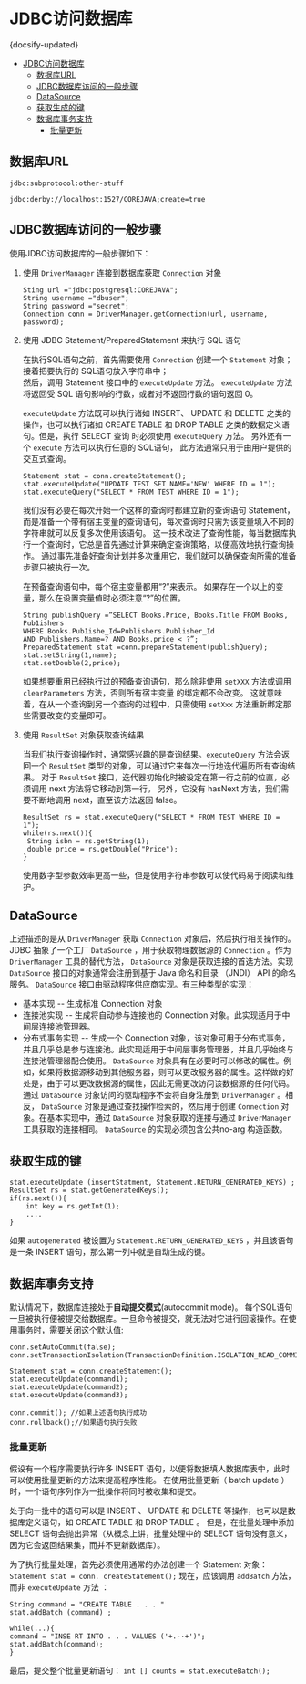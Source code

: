 # JDBC访问数据库
{docsify-updated}

- [JDBC访问数据库](#jdbc访问数据库)
  - [数据库URL](#数据库url)
  - [JDBC数据库访问的一般步骤](#jdbc数据库访问的一般步骤)
  - [DataSource](#datasource)
  - [获取生成的键](#获取生成的键)
  - [数据库事务支持](#数据库事务支持)
    - [批量更新](#批量更新)


## 数据库URL

```
jdbc:subprotocol:other-stuff 

jdbc:derby://localhost:1527/COREJAVA;create=true
```

## JDBC数据库访问的一般步骤
使用JDBC访问数据库的一般步骤如下：

1. 使用 `DriverManager` 连接到数据库获取 `Connection` 对象

	```
	Sting url ="jdbc:postgresql:COREJAVA";
	String username ="dbuser";
	String password ="secret";
	Connection conn = DriverManager.getConnection(url, username, password);
	```

2. 使用 JDBC Statement/PreparedStatement 来执行 SQL 语句
   
   在执行SQL语句之前，首先需要使用 `Connection` 创建一个 `Statement` 对象；  
   接着把要执行的 SQL语句放入字符串中；  
   然后，调用 Statement 接口中的 `executeUpdate` 方法。 `executeUpdate` 方法将返回受 SQL 语句影响的行数，或者对不返回行数的语句返回 0。

   `executeUpdate` 方法既可以执行诸如 INSERT、 UPDATE 和 DELETE 之类的操作，也可以执行诸如 CREATE TABLE 和 DROP TABLE 之类的数据定义语句。但是，执行 SELECT 查询 时必须使用 `executeQuery` 方法。 另外还有一个 `execute` 方法可以执行任意的 SQL语句， 此方法通常只用于由用户提供的交互式查询。

   ```
   Statement stat = conn.createStatement();
   stat.executeUpdate("UPDATE TEST SET NAME='NEW' WHERE ID = 1");
   stat.executeQuery("SELECT * FROM TEST WHERE ID = 1");
   ```

   我们没有必要在每次开始一个这样的查询时都建立新的查询语句 Statement，而是准备一个带有宿主变量的查询语句，每次查询时只需为该变量填入不同的字符串就可以反复多次使用该语句。 这一技术改进了查询性能，每当数据库执行一个查询时，它总是首先通过计算来确定查询策略，以便高效地执行查询操作。 通过事先准备好查询计划并多次重用它，我们就可以确保查询所需的准备步骤只被执行一次。

   在预备查询语句中，每个宿主变量都用“?”来表示。 如果存在一个以上的变量，那么在设置变量值时必须注意“?”的位置。
   ```
   String publishQuery =”SELECT Books.Price, Books.Title FROM Books, Pub1ishers 
   WHERE Books.Pub1ishe_Id=Publishers.Publisher_Id
   AND Publishers.Name=? AND Books.price < ?”;
   PreparedStatement stat =conn.prepareStatement(publishQuery);
   stat.setString(1,name);
   stat.setDouble(2,price);
   ```

   如果想要重用已经执行过的预备查询语句，那么除非使用 `setXXX` 方法或调用 `clearParameters` 方法，否则所有宿主变量 的绑定都不会改变。 这就意味着，在从一个查询到另一个查询的过程中，只需使用 `setXxx` 方法重新绑定那些需要改变的变量即可。

3. 使用 `ResultSet` 对象获取查询结果
   
   当我们执行查询操作时，通常感兴趣的是查询结果。`executeQuery` 方法会返回一个 `ResultSet` 类型的对象，可以通过它来每次一行地迭代遍历所有查询结果。
   对于 `ResultSet` 接口，迭代器初始化时被设定在第一行之前的位直，必须调用 next 方法将它移动到第一行。 另外，它没有 hasNext 方法，我们需要不断地调用 next，直至该方法返回 false。

   ```
   ResultSet rs = stat.executeQuery("SELECT * FROM TEST WHERE ID = 1");
   while(rs.next()){
	String isbn = rs.getString(1);
	double price = rs.getDouble("Price");
   }
   ```
   使用数字型参数效率更高一些，但是使用字符串参数可以使代码易于阅读和维护。

## DataSource
上述描述的是从 `DriverManager` 获取 `Connection` 对象后，然后执行相关操作的。JDBC 抽象了一个工厂 `DataSource` ，用于获取物理数据源的 `Connection` 。作为 `DriverManager` 工具的替代方法， `DataSource` 对象是获取连接的首选方法。实现 `DataSource` 接口的对象通常会注册到基于 Java 命名和目录 （JNDI） API 的命名服务。 `DataSource` 接口由驱动程序供应商实现。有三种类型的实现：
+ 基本实现 -- 生成标准 Connection 对象
+ 连接池实现 -- 生成将自动参与连接池的 Connection 对象。此实现适用于中间层连接池管理器。
+ 分布式事务实现 -- 生成一个 Connection 对象，该对象可用于分布式事务，并且几乎总是参与连接池。此实现适用于中间层事务管理器，并且几乎始终与连接池管理器配合使用。
`DataSource` 对象具有在必要时可以修改的属性。例如，如果将数据源移动到其他服务器，则可以更改服务器的属性。这样做的好处是，由于可以更改数据源的属性，因此无需更改访问该数据源的任何代码。通过 `DataSource` 对象访问的驱动程序不会将自身注册到 `DriverManager` 。相反， `DataSource` 对象是通过查找操作检索的，然后用于创建 `Connection` 对象。在基本实现中，通过 `DataSource` 对象获取的连接与通过 `DriverManager` 工具获取的连接相同。 `DataSource` 的实现必须包含公共no-arg 构造函数。

## 获取生成的键
```
stat.executeUpdate (insertStatment, Statement.RETURN_GENERATED_KEYS) ; 
ResultSet rs = stat.getGeneratedKeys();
if(rs.next()){
	int key = rs.getInt(1);
	....
}
```
如果 `autogenerated` 被设置为 `Statement.RETURN_GENERATED_KEYS` ，并且该语句是一条 INSERT 语句，那么第一列中就是自动生成的键。

## 数据库事务支持
默认情况下，数据库连接处于**自动提交模式**(autocommit mode)。 每个SQL语句一旦被执行便被提交给数据库。一旦命令被提交，就无法对它进行回滚操作。在使用事务时，需要关闭这个默认值:
```
conn.setAutoCommit(false);
conn.setTransactionIsolation(TransactionDefinition.ISOLATION_READ_COMMITTED);

Statement stat = conn.createStatement();
stat.executeUpdate(command1);
stat.executeUpdate(command2);
stat.executeUpdate(command3);

conn.commit(); //如果上述语句执行成功
conn.rollback();//如果语句执行失败
```

### 批量更新
假设有一个程序需要执行许多 INSERT 语句，以便将数据填人数据库表中，此时可以使用批量更新的方法来提高程序性能。 在使用批量更新（ batch update ）时，一个语句序列作为一批操作将同时被收集和提交。

处于向一批中的语句可以是 INSERT 、 UPDATE 和 DELETE 等操作，也可以是数据库定义语句，如 CREATE TABLE 和 DROP TABLE 。 但是，在批量处理中添加 SELECT 语句会抛出异常（从概念上讲，批量处理中的 SELECT 语句没有意义，因为它会返回结果集，而并不更新数据库）。

为了执行批量处理，首先必须使用通常的办法创建一个 Statement 对象：
```Statement stat = conn. createStatement();```
现在，应该调用 `addBatch` 方法，而非 `executeUpdate` 方法 ：
```
String command = "CREATE TABLE . . . "
stat.addBatch (command) ;

while(...){
command = "INSE RT INTO . . . VALUES ('+.-·+')"; 
stat.addBatch(command);
}
```

最后，提交整个批量更新语句：
```int [] counts = stat.executeBatch(); ```